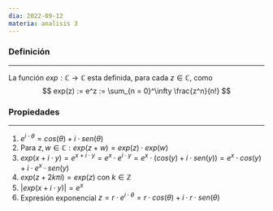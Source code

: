 ```yaml
---
dia: 2022-09-12
materia: analisis 3
---
```

### Definición
---
La función $exp : \mathbb{C} \to \mathbb{C}$ esta definida, para cada $z \in \mathbb{C}$, como 
$$ exp(z) := e^z := \sum_{n = 0}^\infty \frac{z^n}{n!} $$
### Propiedades
---
1) $e^{i \cdot \theta} = cos(\theta) + i \cdot sen(\theta)$
2) Para $z, w \in \mathbb{C} : exp(z + w) = exp(z) \cdot exp(w)$
3) $exp(x + i \cdot y) = e^{x + i \cdot y} = e^x \cdot e^{i \cdot y} = e^x \cdot (cos(y) + i \cdot sen(y)) = e^x \cdot cos(y) + i \cdot e^x \cdot sen(y)$ 
4) $exp(z + 2k\pi i) = exp(z)$ con $k \in \mathbb{Z}$ 
5) $|exp(x + i \cdot y)| = e^x$
6) Expresión exponencial $z = r \cdot e^{i \cdot \theta} = r \cdot cos(\theta) + i \cdot r \cdot sen(\theta)$ 

